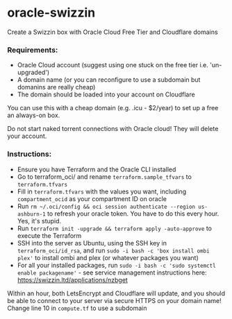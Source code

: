 # oracle-swizzin
Create a Swizzin box with Oracle Cloud Free Tier and Cloudflare domains

### Requirements:

* Oracle Cloud account (suggest using one stuck on the free tier i.e. 'un-upgraded')
* A domain name (or you can reconfigure to use a subdomain but domanins are really cheap)
* The domain should be loaded into your account on Cloudflare

You can use this with a cheap domain (e.g. .icu - $2/year) to set up a free an always-on box.

Do not start naked torrent connections with Oracle cloud! They will delete your account.

### Instructions:

* Ensure you have Terraform and the Oracle CLI installed
* Go to terraform_oci/ and rename `terraform.sample_tfvars` to `terraform.tfvars`
* Fill in `terraform.tfvars` with the values you want, including `compartment_ocid` as your compartment ID on oracle
* Run `rm ~/.oci/config && oci session authenticate --region us-ashburn-1` to refresh your oracle token. You have to do this every hour. Yes, it's stupid.
* Run `terraform init -upgrade && terraform apply -auto-approve` to execute the Terraform
* SSH into the server as Ubuntu, using the SSH key in `terraform_oci/id_rsa`, and run `sudo -i bash -c 'box install ombi plex'` to install ombi and plex (or whatever packages you want)
* For all your installed packages, run `sudo -i bash -c 'sudo systemctl enable packagename'` - see service management instructions here: https://swizzin.ltd/applications/nzbget

Within an hour, both LetsEncrypt and Cloudflare will update, and you should be able to connect to your server via secure HTTPS on your domain name! 
Change line 10 in `compute.tf` to use a subdomain 